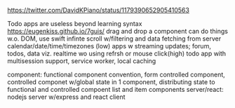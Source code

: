 https://twitter.com/DavidKPiano/status/1179390652905410563

Todo apps are useless beyond learning syntax
https://eugenkiss.github.io/7guis/
drag and drop a component
can do things w.o. DOM, use swift
infinte scroll w/filtering and data fetching from server
calendar/date/time/timezones (low)
apps w streaming updates; forum, todos, data viz. realtime wo using refrsh
or mouse click(high)
todo app with multisession support, service worker, local caching





component: 
   functional component convention, 
   form controlled component,
   controlled componet w/global state in 1 component, 
   distributing state to functional and controlled compoent
   list and item components
server/react: nodejs server w/express and react client

